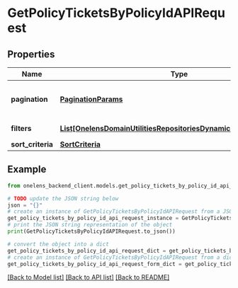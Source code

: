 # GetPolicyTicketsByPolicyIdAPIRequest


## Properties

Name | Type | Description | Notes
------------ | ------------- | ------------- | -------------
**pagination** | [**PaginationParams**](PaginationParams.md) | Pagination parameters for the request. | [optional] 
**filters** | [**List[OnelensDomainUtilitiesRepositoriesDynamicFiltersFilterCriteria]**](OnelensDomainUtilitiesRepositoriesDynamicFiltersFilterCriteria.md) | Filters to be applied | 
**sort_criteria** | [**SortCriteria**](SortCriteria.md) |  | [optional] 

## Example

```python
from onelens_backend_client.models.get_policy_tickets_by_policy_id_api_request import GetPolicyTicketsByPolicyIdAPIRequest

# TODO update the JSON string below
json = "{}"
# create an instance of GetPolicyTicketsByPolicyIdAPIRequest from a JSON string
get_policy_tickets_by_policy_id_api_request_instance = GetPolicyTicketsByPolicyIdAPIRequest.from_json(json)
# print the JSON string representation of the object
print(GetPolicyTicketsByPolicyIdAPIRequest.to_json())

# convert the object into a dict
get_policy_tickets_by_policy_id_api_request_dict = get_policy_tickets_by_policy_id_api_request_instance.to_dict()
# create an instance of GetPolicyTicketsByPolicyIdAPIRequest from a dict
get_policy_tickets_by_policy_id_api_request_form_dict = get_policy_tickets_by_policy_id_api_request.from_dict(get_policy_tickets_by_policy_id_api_request_dict)
```
[[Back to Model list]](../README.md#documentation-for-models) [[Back to API list]](../README.md#documentation-for-api-endpoints) [[Back to README]](../README.md)


